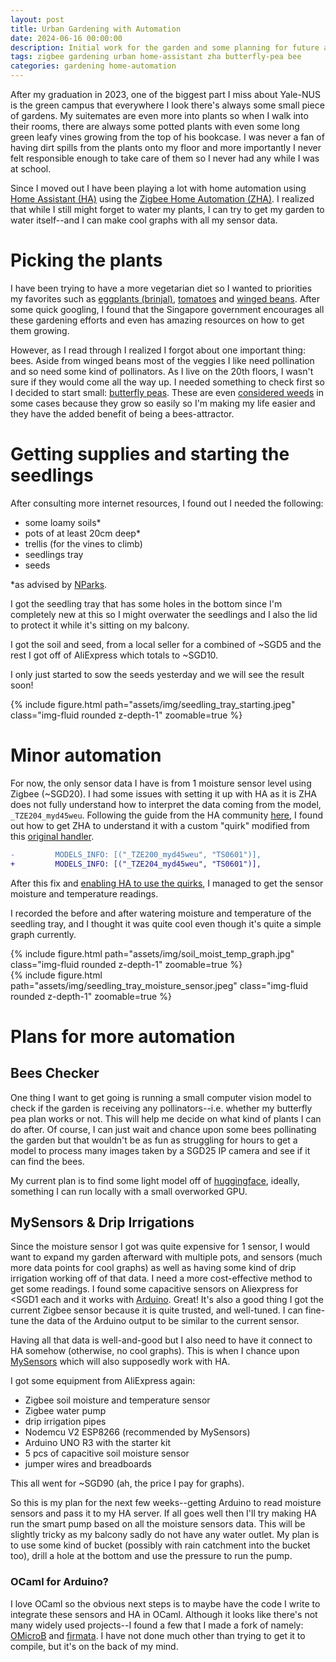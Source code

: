 ```yaml
---
layout: post
title: Urban Gardening with Automation
date: 2024-06-16 00:00:00
description: Initial work for the garden and some planning for future automation
tags: zigbee gardening urban home-assistant zha butterfly-pea bee
categories: gardening home-automation
---
```


After my graduation in 2023, one of the biggest part I miss about Yale-NUS is the green campus that everywhere I look there's always some small piece of gardens.  My suitemates are even more into plants so when I walk into their rooms, there are always some potted plants with even some long green leafy vines growing from the top of his bookcase.  I was never a fan of having dirt spills from the plants onto my floor and more importantly I never felt responsible enough to take care of them so I never had any while I was at school.  

Since I moved out I have been playing a lot with home automation using [Home Assistant (HA)](https://www.home-assistant.io/) using the [Zigbee Home Automation (ZHA)](https://www.home-assistant.io/integrations/zha/).  I realized that while I still might forget to water my plants, I can try to get my garden to water itself--and I can make cool graphs with all my sensor data.  

# Picking the plants
I have been trying to have a more vegetarian diet so I wanted to priorities my favorites such as [eggplants (brinjal)](https://gardeningsg.nparks.gov.sg/page-index/edible-plants/brinjal/), [tomatoes](https://gardeningsg.nparks.gov.sg/page-index/edible-plants/tomato/) and [winged beans](https://gardeningsg.nparks.gov.sg/page-index/edible-plants/winged-bean/).  After some quick googling, I found that the Singapore government encourages all these gardening efforts and even has amazing resources on how to get them growing.  

However, as I read through I realized I forgot about one important thing: bees.  Aside from winged beans most of the veggies I like need pollination and so need some kind of pollinators.  As I live on the 20th floors, I wasn't sure if they would come all the way up.  I needed something to check first so I decided to start small: [butterfly peas](https://gardeningsg.nparks.gov.sg/page-index/edible-plants/butterfly-pea/).  These are even [considered weeds](https://gardeningsg.nparks.gov.sg/page-index/edible-plants/butterfly-pea/) in some cases because they grow so easily so I'm making my life easier and they have the added benefit of being a bees-attractor.  

# Getting supplies and starting the seedlings
After consulting more internet resources, I found out I needed the following:  
* some loamy soils\*  
* pots of at least 20cm deep\*  
* trellis (for the vines to climb)  
* seedlings tray  
* seeds  

\*as advised by [NParks](https://gardeningsg.nparks.gov.sg/page-index/edible-plants/butterfly-pea/).  

I got the seedling tray that has some holes in the bottom since I'm completely new at this so I might overwater the seedlings and I also the lid to protect it while it's sitting on my balcony.  

I got the soil and seed, from a local seller for a combined of ~SGD5 and the rest I got off of AliExpress which totals to ~SGD10.  

I only just started to sow the seeds yesterday and we will see the result soon!  
<div class="row mt-3">
    <div class="col-sm mt-3 mt-md-0">
		{% include figure.html path="assets/img/seedling_tray_starting.jpeg" class="img-fluid rounded z-depth-1" zoomable=true %}
	</div>
</div>

# Minor automation
For now, the only sensor data I have is from 1 moisture sensor level using Zigbee (~SGD20).  I had some issues with setting it up with HA as it is ZHA does not fully understand how to interpret the data coming from the model, `_TZE204_myd45weu`.  Following the guide from the HA community [here](https://community.home-assistant.io/t/ts0601-tze200-ga1maeof-soil-moisture-sensor-and-zha/590913), I found out how to get ZHA to understand it with a custom "quirk" modified from this [original handler](https://github.com/zigpy/zha-device-handlers/blob/92c9fbc6d01a5d86f78d64183302b906aa7d8215/zhaquirks/tuya/ts0601_sensor.py).

```diff
-         MODELS_INFO: [("_TZE200_myd45weu", "TS0601")],
+         MODELS_INFO: [("_TZE204_myd45weu", "TS0601")],
```

After this fix and [enabling HA to use the quirks](https://community.home-assistant.io/t/how-to-setup-local-zha-quirks/341226/2?u=sewenthy), I managed to get the sensor moisture and temperature readings.  

I recorded the before and after watering moisture and temperature of the seedling tray, and I thought it was quite cool even though it's quite a simple graph currently.  

<div class="row mt-3">
    <div class="col-sm mt-3 mt-md-0">
        {% include figure.html path="assets/img/soil_moist_temp_graph.jpg" class="img-fluid rounded z-depth-1" zoomable=true %}
    </div>
    <div class="col-sm mt-3 mt-md-0">
        {% include figure.html path="assets/img/seedling_tray_moisture_sensor.jpeg" class="img-fluid rounded z-depth-1" zoomable=true %}
    </div>
</div>

# Plans for more automation

## Bees Checker
One thing I want to get going is running a small computer vision model to check if the garden is receiving any pollinators--i.e. whether my butterfly pea plan works or not.  This will help me decide on what kind of plants I can do after.  Of course, I can just wait and chance upon some bees pollinating the garden but that wouldn't be as fun as struggling for hours to get a model to process many images taken by a SGD25 IP camera and see if it can find the bees.  

My current plan is to find some light model off of [huggingface](https://huggingface.co/), ideally, something I can run locally with a small overworked GPU.  

## MySensors & Drip Irrigations
Since the moisture sensor I got was quite expensive for 1 sensor, I would want to expand my garden afterward with multiple pots, and sensors (much more data points for cool graphs) as well as having some kind of drip irrigation working off of that data. I need a more cost-effective method to get some readings.  I found some capacitive sensors on Aliexpress for <SGD1 each and it works with [Arduino](https://www.arduino.cc/). Great!  It's also a good thing I got the current Zigbee sensor because it is quite trusted, and well-tuned.  I can fine-tune the data of the Arduino output to be similar to the current sensor.  

Having all that data is well-and-good but I also need to have it connect to HA somehow (otherwise, no cool graphs).  This is when I chance upon [MySensors](https://www.mysensors.org/about/iot) which will also supposedly work with HA.  

I got some equipment from AliExpress again:
* Zigbee soil moisture and temperature sensor  
* Zigbee water pump  
* drip irrigation pipes  
* Nodemcu V2 ESP8266 (recommended by MySensors)  
* Arduino UNO R3 with the starter kit  
* 5 pcs of capacitive soil moisture sensor  
* jumper wires and breadboards  

This all went for ~SGD90 (ah, the price I pay for graphs).  

So this is my plan for the next few weeks--getting Arduino to read moisture sensors and pass it to my HA server.  If all goes well then I'll try making HA run the smart pump based on all the moisture sensors data.  This will be slightly tricky as my balcony sadly do not have any water outlet.  My plan is to use some kind of bucket (possibly with rain catchment into the bucket too), drill a hole at the bottom and use the pressure to run the pump.  

### OCaml for Arduino?
I love OCaml so the obvious next steps is to maybe have the code I write to integrate these sensors and HA in OCaml. Although it looks like there's not many widely used projects--I found a few that I made a fork of namely: [OMicroB](https://github.com/sewenthy/OMicroB) and [firmata](https://github.com/sewenthy/firmata).  I have not done much other than trying to get it to compile, but it's on the back of my mind.  
